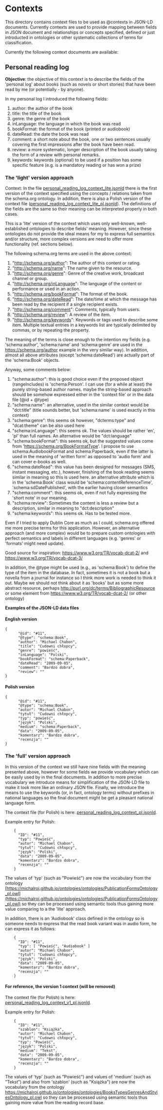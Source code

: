 # Contexts

This directory contains context files to be used as @contexts in JSON-LD documents.
Currently contexts are used to provide mapping between fields in JSON document and relationships or concepts 
specified, defined or just introducted in ontologies or other systematic collections of terms for classification.

Currently the following context documents are available:

## Personal reading log

**Objective**: the objective of this context is to describe the fields of the 'personal log' about books (such as novels or short stories) 
  that have been read by me (or potentially - by anyone).

  In my personal log I introduced the following fields:

  1. author: the author of the book
  2. title: the title of the book
  3. genre: the genre of the book
  4. inLanguage: the language in which the book was read
  5. bookFormat: the format of the book (printed or audiobook)
  6. dateRead: the date the book was read 
  7. comment: a short note about the book, one or two sentences usually covering the first impressions after the book have been read.
  8. review: a more systematic, longer description of the book usually taking the form of a review with personal remarks. 
  9. keywords: keywords (optional) to be used if a position has some specific feature (e.g. is a mandatory reading or has won a prize)

### The 'light' version approach

 Context:
 In the file [personal_reading_log_context_lite.jsonld](personal_reading_log_context_lite.jsonld) there is the first version of the context specified using the concepts / relations
 taken from the schema.org ontology. In addition, there is also a Polish version of the context file 
 ([personal_reading_log_context_lite_pl.jsonld](personal_reading_log_context_lite_pl.jsonld)). The definitions of the fields are the same so their meaning can be interpreted properly in both cases.

 This is a 'lite' version of the context which uses only well-known, well-established ontologies to describe fields' meaning. However, since these ontologies do not provide
 the ideal means for my to express full semantics and/or structure, more complex versions are need to offer more functionality (ref. sections below). 

 The following schema.org terms are used in the above context: 

 1. "http://schema.org/author": The author of this content or rating.
 2. "http://schema.org/name": The name given to the resource.
 3. "http://schema.org/genre": Genre of the creative work, broadcast channel or group.
 4. "http://schema.org/inLanguage": The language of the content or performance or used in an action.
 5. "http://schema.org/bookFormat": The format of the book.
 6. "http://schema.org/dateRead": The date/time at which the message has been read by the recipient if a single recipient exists.
 7. "http://schema.org/comment": Comments, typically from users.
 8. "http://schema.org/review": A review of the item.
 9. "http://schema.org/keywords": Keywords or tags used to describe some item. Multiple textual entries in a keywords list are typically delimited by commas, or by repeating the property.

 The meaning of the terms is close enough to the intention my fields (e.g. 'schema:author', 'schema:name' and 'schema:genre' are used in the https://schema.org/author example 
 in the very similar way). In addition, almost all above attributes (except 'schema:dateRead') are actually part of the 'schema:Book' objects.

 Anyway, some comments below:
 
 1. "schema:author": this is good choice even if the proposed object (rangeIncludes) is 'schema:Person'. I can use (for a while at least) the purely string-based author names.
                    maybe the string-based approach should be somehow expressed either in the 'context file' or in the data file (@id + @type)
 2. "schema:name": an alternative, used in the similar context would be "dct:title" (title sounds better, but 'schema:name' is used exactly in this context)
 3. "schema:genre": this seems ok however, "dcterms:type" and "dcat:theme" can be also used here
 4. "schema:inLanguage": this seems ok. The values should be rather 'en', 'pl' than full names. An alternative would be "dct:language"
 5. "schema:bookFormat": this seems ok, but the suggested values come from 'https://schema.org/BookFormatType'. I propose to use schema:AudiobookFormat and schema:Paperback,
                        even if the latter is used in the meaning of 'written form' as opposed to 'audio form' and can cover e-books as well.
 6. "schema:dateRead": this value has been designed for messages (SMS, instant messaging, etc.), however, finishing of the book reading seems similar in meaning so this is used here.
                       an alternative attribute which is in the 'schema:Book' class would be 'schema:contentReferenceTime', 'schema:sdDatePublished', with the earlier having closer semantics
 7. "schema:comment": this seems ok, even if not fully expressing the 'short note' in our meaning.
 8. "schema:review": Sometimes the content is less a review but a description, similar in meaning to "dct:description"
 9. "schema:keywords": this seems ok. Has to be tested more.

Even if I tried to apply Dublin Core as much as I could, schema.org offered me more precise terms for this application. However, an alternative approach (and more complex) would be to
prepare custom ontologies with perfect semantics and labels in different languages (e.g. 'genres' or 'formats' might need update).

Good source for inspiration: https://www.w3.org/TR/vocab-dcat-2/ and https://www.w3.org/TR/vocab-dcat-3/

In addition, the @type might be used (e.g., as 'schema:Book') to define the type of the item in the database. In fact, sometimes it is not a book but a novella from a journal for instance
so I think more work is needed to think it out. Maybe we should not think about it as 'books' but as some more abstract resource,
perhaps http://purl.org/dc/terms/BibliographicResource or some element from https://www.w3.org/TR/vocab-dcat-2/ (or other ontology)

**Examples of the JSON-LD data files**

#### English version

```
{
      "@id": "#11",
      "@type": "schema:Book",
      "author": "Michael Chabon",
      "title": "Cudowni chłopcy",
      "genre": "powieść",
      "inLanguage": "Polski",
      "bookFormat": "schema:Paperback",
      "dateRead": "2009-09-05",
      "comment": "Bardzo dobra",
      "review": ""
}
```

#### Polish version

```
{
      "@id": "#11",
      "@type": "schema:Book",
      "autor": "Michael Chabon",
      "tytuł": "Cudowni chłopcy",
      "typ": "powieść",
      "język": "Polski",
      "medium": "schema:Paperback",
      "data": "2009-09-05",
      "komentarz": "Bardzo dobra",
      "recenzja": ""
}
```

### The 'full' version approach


In this version of the context we still have nine fields with the meaning presented above, however for some fields we provide vocabulary which can be easily used by in the final documents.
In addition to more precise vocabulary we introduce means for simplification of the JSON-LD file to make it look more like an ordinary JSON file. 
Finally, we introduce the means to use the keywords (or, in fact, ontology terms) without prefixes in national languages so the final document might be get a pleasant national language form.

The context file (for Polish) is here: [personal_reading_log_context_pl.jsonld](personal_reading_log_context_pl.jsonld).

Example entry for Polish:

```
    {
      "ID": "#11",
      "typ": "Powieść",
      "autor": "Michael Chabon",
      "tytuł": "Cudowni chłopcy",
      "język": "Polski",
      "data": "2009-09-05",
      "komentarz": "Bardzo dobra",
      "recenzja": ""
    }
```

The values of 'typ' (such as "Powieść") are now the vocabulary from the ontology 
[https://michalroj.github.io/ontologies/ontologies/PublicationFormsOntology_pl.owl](https://michalroj.github.io/ontologies/ontologies/PublicationFormsOntology_pl.owl) 
so they can be processed using semantic tools thus gaining more value comparing to a the 'lite' approach.

In addition, there is an 'Audiobook' class defined in the ontology so is someone needs to express that the read book variant was in audio form, he can express it as follows:

```
    {
      "ID": "#11",
      "typ": [ "Powieść", "Audiobook" ]
      "autor": "Michael Chabon",
      "tytuł": "Cudowni chłopcy",
      "język": "Polski",
      "data": "2009-09-05",
      "komentarz": "Bardzo dobra",
      "recenzja": ""
    }
```

#### For reference, the version 1 context (will be removed)

The context file (for Polish) is here: [personal_reading_log_context_v1_pl.jsonld](personal_reading_log_context_v1_pl.jsonld).

Example entry for Polish:

```
    {
      "ID": "#11",
      "szablon": "Książka",
      "autor": "Michael Chabon",
      "tytuł": "Cudowni chłopcy",
      "typ": "Powieść",
      "język": "Polski",
      "medium": "Tekst",
      "data": "2009-09-05",
      "komentarz": "Bardzo dobra",
      "recenzja": ""
    }
```

The values of 'typ' (such as "Powieść") and values of 'medium' (such as "Tekst") and also from 'szablon' (such as "Książka") are now the vocabulary
from the ontology https://michalroj.github.io/ontologies/ontologies/BooksTypesGenresAndStylesOntology_pl.owl so they can be processed using semantic tools thus
gaining more value from the reading record base.
